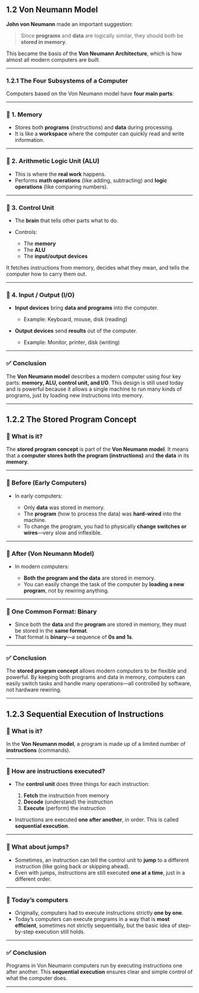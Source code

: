 ## **1.2 Von Neumann Model**

**John von Neumann** made an important suggestion:

> Since **programs** and **data** are logically similar, they should both be **stored in memory**.

This became the basis of the **Von Neumann Architecture**, which is how almost all modern computers are built.

---

### **1.2.1 The Four Subsystems of a Computer**

Computers based on the Von Neumann model have **four main parts**:

---

### 📌 1. **Memory**


* Stores both **programs** (instructions) and **data** during processing.
* It is like a **workspace** where the computer can quickly read and write information.

---

### 📌 2. **Arithmetic Logic Unit (ALU)**

* This is where the **real work** happens.
* Performs **math operations** (like adding, subtracting) and **logic operations** (like comparing numbers).


---

### 📌 3. **Control Unit**

* The **brain** that tells other parts what to do.
* Controls:

  * The **memory**
  * The **ALU**
  * The **input/output devices**

It fetches instructions from memory, decides what they mean, and tells the computer how to carry them out.

---

### 📌 4. **Input / Output (I/O)**

* **Input devices** bring **data and programs** into the computer.

  * Example: Keyboard, mouse, disk (reading)
* **Output devices** send **results** out of the computer.

  * Example: Monitor, printer, disk (writing)


---

### ✅ **Conclusion**

The **Von Neumann model** describes a modern computer using four key parts: **memory, ALU, control unit, and I/O**.
This design is still used today and is powerful because it allows a single machine to run many kinds of programs, just by loading new instructions into memory.

---

## **1.2.2 The Stored Program Concept**

### 📌 What is it?

The **stored program concept** is part of the **Von Neumann model**.
It means that a **computer stores both the program (instructions)** and **the data** in its **memory**.

---

### 📌 Before (Early Computers)

* In early computers:

  * Only **data** was stored in memory.
  * The **program** (how to process the data) was **hard-wired** into the machine.
  * To change the program, you had to physically **change switches or wires**—very slow and inflexible.

---

### 📌 After (Von Neumann Model)

* In modern computers:

  * **Both the program and the data** are stored in memory.
  * You can easily change the task of the computer by **loading a new program**, not by rewiring anything.

---

### 📌 One Common Format: Binary

* Since both the **data** and the **program** are stored in memory, they must be stored in the **same format**.
* That format is **binary**—a sequence of **0s and 1s**.

---

### ✅ **Conclusion**

The **stored program concept** allows modern computers to be flexible and powerful.
By keeping both programs and data in memory, computers can easily switch tasks and handle many operations—all controlled by software, not hardware rewiring.

---


## **1.2.3 Sequential Execution of Instructions**

### 📌 What is it?

In the **Von Neumann model**, a program is made up of a limited number of **instructions** (commands).

---

### 📌 How are instructions executed?

* The **control unit** does three things for each instruction:

  1. **Fetch** the instruction from memory
  2. **Decode** (understand) the instruction
  3. **Execute** (perform) the instruction

* Instructions are executed **one after another**, in order. This is called **sequential execution**.

---

### 📌 What about jumps?

* Sometimes, an instruction can tell the control unit to **jump** to a different instruction (like going back or skipping ahead).
* Even with jumps, instructions are still executed **one at a time**, just in a different order.

---

### 📌 Today’s computers

* Originally, computers had to execute instructions strictly **one by one**.
* Today’s computers can execute programs in a way that is **most efficient**, sometimes not strictly sequentially, but the basic idea of step-by-step execution still holds.

---

### ✅ **Conclusion**

Programs in Von Neumann computers run by executing instructions one after another.
This **sequential execution** ensures clear and simple control of what the computer does.

---



